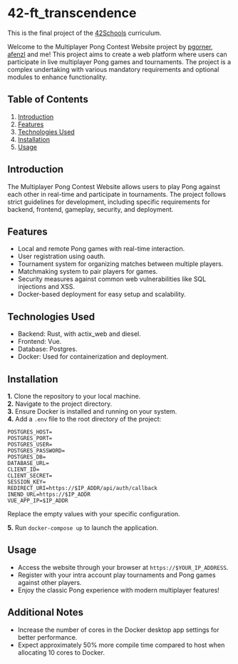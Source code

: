 # 42-ft_transcendence

This is the final project of the [42Schools](https://www.42heilbronn.de/en/) curriculum.

Welcome to the Multiplayer Pong Contest Website project by [pgorner](github.com/Pgorner), [afenzl](github.com/annafenzl) and me!
This project aims to create a web platform where users can participate in live multiplayer Pong games and tournaments. The project is a complex undertaking with various mandatory requirements and optional modules to enhance functionality. 

## Table of Contents
1. [Introduction](#introduction)
2. [Features](#features)
3. [Technologies Used](#technologies-used)
4. [Installation](#installation)
5. [Usage](#usage)


## Introduction
The Multiplayer Pong Contest Website allows users to play Pong against each other in real-time and participate in tournaments. The project follows strict guidelines for development, including specific requirements for backend, frontend, gameplay, security, and deployment.

## Features
- Local and remote Pong games with real-time interaction.
- User registration using oauth.
- Tournament system for organizing matches between multiple players.
- Matchmaking system to pair players for games.
- Security measures against common web vulnerabilities like SQL injections and XSS.
- Docker-based deployment for easy setup and scalability.

## Technologies Used
- Backend: Rust, with actix_web and diesel.
- Frontend: Vue.
- Database: Postgres.
- Docker: Used for containerization and deployment.

## Installation
**1.** Clone the repository to your local machine.\
**2.** Navigate to the project directory.\
**3.** Ensure Docker is installed and running on your system.\
**4.**  Add a `.env` file to the root directory of the project:

```plaintext
POSTGRES_HOST=
POSTGRES_PORT=
POSTGRES_USER=
POSTGRES_PASSWORD=
POSTGRES_DB=
DATABASE_URL=
CLIENT_ID=
CLIENT_SECRET=
SESSION_KEY=
REDIRECT_URI=https://$IP_ADDR/api/auth/callback
INEND_URL=https://$IP_ADDR
VUE_APP_IP=$IP_ADDR
```

Replace the empty values with your specific configuration.

**5.** Run `docker-compose up` to launch the application.

## Usage
- Access the website through your browser at `https://$YOUR_IP_ADDRESS`.
- Register with your intra account play tournaments and Pong games against other players.
- Enjoy the classic Pong experience with modern multiplayer features!

## Additional Notes

- Increase the number of cores in the Docker desktop app settings for better performance.
- Expect approximately 50% more compile time compared to host when allocating 10 cores to Docker.
